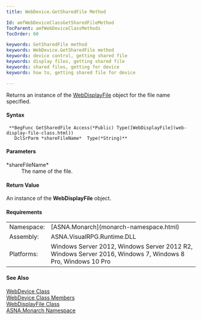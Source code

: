 ```yaml
---
title: WebDevice.GetSharedFile Method

Id: amfWebDeviceClassGetSharedFileMethod
TocParent: amfWebDeviceClassMethods
TocOrder: 60

keywords: GetSharedFile method
keywords: WebDevice.GetSharedFile method
keywords: device control, getting shared file
keywords: display files, getting shared file
keywords: shared files, getting for device
keywords: how to, getting shared file for device

---
```


Returns an instance of the [ WebDisplayFile](web-display-file-class.html) object for the file name specified.

#### Syntax
<pre class="syntax"><code class="avr"> **BegFunc GetSharedFile Access(*Public) Type([WebDisplayFile](web-display-file-class.html))
   DclSrParm *shareFileName*  Type(*String)**       </code></pre>  

#### Parameters
<dl>
        <dt>
 *shareFileName* 
        </dt>
        <dd>The name of the file.</dd>
</dl>  

<!--mine -->

#### Return Value
An instance of the **WebDisplayFile** object.
<!-- -->

#### Requirements
<table class="dttable" cellspacing="0" cellpadding="4" width="60%">
           <colgroup>
            <col width="15%" style="font-weight:bold" />
            <col width="85%" />
          </colgroup>
          <tr>
            <td>Namespace:</td>
            <td>[ASNA.Monarch](monarch-namespace.html)</td>
          </tr>
          <tr>
            <td>Assembly:</td>
            <td>ASNA.VisualRPG.Runtime.DLL</td>
          </tr>
         <tr>
            <td>Platforms:</td>
            <td> Windows Server 2012, Windows Server 2012 R2, Windows Server 2016,  Windows 7, Windows 8 Pro, Windows 10 Pro</td>
         </tr>
</table>

#### See Also
[WebDevice Class](web-device-class.html) <br /> [ WebDevice Class Members](web-device-class-members.html) <br /> [ WebDisplayFile Class](web-display-file-class.html) <br /> [ASNA.Monarch Namespace](monarch-namespace.html) 
